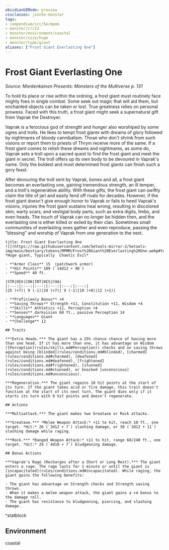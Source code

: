 ```yaml
---
obsidianUIMode: preview
cssclasses: json5e-monster
tags:
- compendium/src/5e/mpmm
- monster/cr/12
- monster/environment/coastal
- monster/size/huge
- monster/type/giant
aliases: ["Frost Giant Everlasting One"]
---
```

# Frost Giant Everlasting One
*Source: Mordenkainen Presents: Monsters of the Multiverse p. 131*  

To hold its place or rise within the ordning, a frost giant must routinely face mighty foes in single combat. Some seek out magic that will aid them, but enchanted objects can be taken or lost. True greatness relies on personal prowess. Faced with this truth, a frost giant might seek a supernatural gift from Vaprak the Destroyer.

Vaprak is a ferocious god of strength and hunger also worshiped by some ogres and trolls. He likes to tempt frost giants with dreams of glory followed by nightmares of bloody cannibalism. Those who don't shrink from such visions or report them to priests of Thrym receive more of the same. If a frost giant comes to relish these dreams and nightmares, as some do, Vaprak sets a troll upon a sacred quest to find the frost giant and meet the giant in secret. The troll offers up its own body to be devoured in Vaprak's name. Only the boldest and most determined frost giants can finish such a gory feast.

After devouring the troll sent by Vaprak, bones and all, a frost giant becomes an everlasting one, gaining tremendous strength, an ill temper, and a troll's regenerative ability. With these gifts, the frost giant can swiftly claim the title of jarl and easily fend off rivals for decades. However, if the frost giant doesn't give enough honor to Vaprak or fails to heed Vaprak's visions, injuries the frost giant sustains heal wrong, resulting in discolored skin; warty scars; and vestigial body parts, such as extra digits, limbs, and even heads. The touch of Vaprak can no longer be hidden then, and the everlasting one is either killed or exiled by their clan. Sometimes small communities of everlasting ones gather and even reproduce, passing the "blessing" and worship of Vaprak from one generation to the next.

```ad-statblock
title: Frost Giant Everlasting One
![](https://raw.githubusercontent.com/5etools-mirror-2/5etools-img/main/bestiary/tokens/MPMM/Frost%20Giant%20Everlasting%20One.webp#token)
*Huge giant, Typically  Chaotic Evil*

- **Armor Class** 15  (patchwork armor)
- **Hit Points** 189 (`14d12 + 98`)
- **Speed** 40 ft.

|STR|DEX|CON|INT|WIS|CHA|
|:---:|:---:|:---:|:---:|:---:|:---:|
|25 (+7)| 9 (-1)|24 (+7)| 9 (-1)|10 (+0)|12 (+1)|

- **Proficiency Bonus** +4
- **Saving Throws** Strength +11, Constitution +11, Wisdom +4
- **Skills** Athletics +11, Perception +4
- **Senses** darkvision 60 ft., passive Perception 14
- **Languages** Giant
- **Challenge** 12

## Traits

***Extra Heads.*** The giant has a 25% chance chance of having more than one head. If it has more than one, it has advantage on Wisdom ([Perception](rules/skills.md#Perception)) checks and on saving throws against being [blinded](rules/conditions.md#blinded), [charmed](rules/conditions.md#charmed), [deafened](rules/conditions.md#deafened), [frightened](rules/conditions.md#frightened), [stunned](rules/conditions.md#stunned), or knocked [unconscious](rules/conditions.md#unconscious).

***Regeneration.*** The giant regains 10 hit points at the start of its turn. If the giant takes acid or fire damage, this trait doesn't function at the start of its next turn. The giant dies only if it starts its turn with 0 hit points and doesn't regenerate.

## Actions

***Multiattack.*** The giant makes two Greataxe or Rock attacks.

***Greataxe.*** *Melee Weapon Attack:* +11 to hit, reach 10 ft., one target. *Hit:* 26 (`3d12 + 7`) slashing damage, or 30 (`3d12 + 11`) slashing damage while raging.

***Rock.*** *Ranged Weapon Attack:* +11 to hit, range 60/240 ft., one target. *Hit:* 29 (`4d10 + 7`) bludgeoning damage.

## Bonus Actions

***Vaprak's Rage (Recharges after a Short or Long Rest).*** The giant enters a rage. The rage lasts for 1 minute or until the giant is [incapacitated](rules/conditions.md#incapacitated). While raging, the giant gains the following benefits:

- The giant has advantage on Strength checks and Strength saving throws.  
- When it makes a melee weapon attack, the giant gains a +4 bonus to the damage roll.  
- The giant has resistance to bludgeoning, piercing, and slashing damage.  
```
^statblock

## Environment

coastal